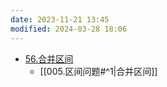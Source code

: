 ```yaml
---
date: 2023-11-21 13:45
modified: 2024-03-28 18:06
---
```


- [56.合并区间](https://leetcode.cn/problems/merge-intervals/)
	- [[005.区间问题#^1|合并区间]]
